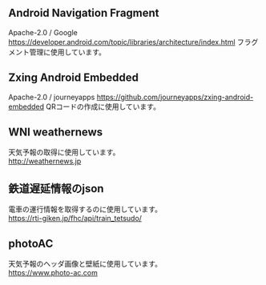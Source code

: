 ## Android Navigation Fragment
Apache-2.0 / Google
https://developer.android.com/topic/libraries/architecture/index.html
フラグメント管理に使用しています。

## Zxing Android Embedded
Apache-2.0 / journeyapps
https://github.com/journeyapps/zxing-android-embedded
QRコードの作成に使用しています。
  
## WNI weathernews
天気予報の取得に使用しています。  
http://weathernews.jp  
  
## 鉄道遅延情報のjson
電車の運行情報を取得するのに使用しています。  
https://rti-giken.jp/fhc/api/train_tetsudo/  
  
## photoAC
天気予報のヘッダ画像と壁紙に使用しています。  
https://www.photo-ac.com

